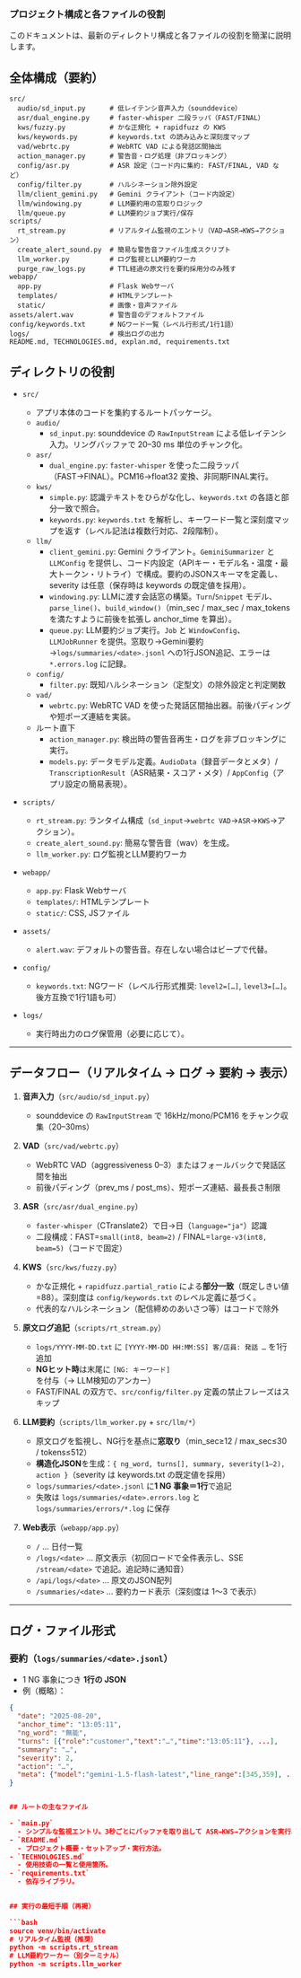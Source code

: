 ### プロジェクト構成と各ファイルの役割

このドキュメントは、最新のディレクトリ構成と各ファイルの役割を簡潔に説明します。

## 全体構成（要約）

```
src/
  audio/sd_input.py      # 低レイテンシ音声入力（sounddevice）
  asr/dual_engine.py     # faster-whisper 二段ラッパ（FAST/FINAL）
  kws/fuzzy.py           # かな正規化 + rapidfuzz の KWS
  kws/keywords.py        # keywords.txt の読み込みと深刻度マップ
  vad/webrtc.py          # WebRTC VAD による発話区間抽出
  action_manager.py      # 警告音・ログ処理（非ブロッキング）
  config/asr.py          # ASR 設定（コード内に集約: FAST/FINAL, VAD など）
  config/filter.py       # ハルシネーション除外設定
  llm/client_gemini.py   # Gemini クライアント（コード内設定）
  llm/windowing.py       # LLM要約用の窓取りロジック
  llm/queue.py           # LLM要約ジョブ実行/保存
scripts/
  rt_stream.py           # リアルタイム監視のエントリ（VAD→ASR→KWS→アクション）
  create_alert_sound.py  # 簡易な警告音ファイル生成スクリプト
  llm_worker.py          # ログ監視とLLM要約ワーカ
  purge_raw_logs.py      # TTL経過の原文行を要約採用分のみ残す
webapp/
  app.py                 # Flask Webサーバ
  templates/             # HTMLテンプレート
  static/                # 画像・音声ファイル
assets/alert.wav         # 警告音のデフォルトファイル
config/keywords.txt      # NGワード一覧（レベル行形式/1行1語）
logs/                    # 検出ログの出力
README.md, TECHNOLOGIES.md, explan.md, requirements.txt
```

## ディレクトリの役割

- `src/`
  - アプリ本体のコードを集約するルートパッケージ。
  - `audio/`
    - `sd_input.py`: sounddevice の `RawInputStream` による低レイテンシ入力。リングバッファで 20–30 ms 単位のチャンク化。
  - `asr/`
    - `dual_engine.py`: `faster-whisper` を使った二段ラッパ（FAST→FINAL）。PCM16→float32 変換、非同期FINAL実行。
  - `kws/`
    - `simple.py`: 認識テキストをひらがな化し、`keywords.txt` の各語と部分一致で照合。
    - `keywords.py`: `keywords.txt` を解析し、キーワード一覧と深刻度マップを返す（レベル記法は複数行対応、2段階制）。
  - `llm/`
    - `client_gemini.py`: Gemini クライアント。`GeminiSummarizer` と `LLMConfig` を提供し、コード内設定（APIキー・モデル名・温度・最大トークン・リトライ）で構成。要約のJSONスキーマを定義し、severity は任意（保存時は keywords の既定値を採用）。
    - `windowing.py`: LLMに渡す会話窓の構築。`Turn`/`Snippet` モデル、`parse_line()`、`build_window()`（min_sec / max_sec / max_tokens を満たすように前後を拡張し anchor_time を算出）。
    - `queue.py`: LLM要約ジョブ実行。`Job` と `WindowConfig`、`LLMJobRunner` を提供。窓取り→Gemini要約→`logs/summaries/<date>.jsonl` への1行JSON追記、エラーは `*.errors.log` に記録。
  - `config/`
    - `filter.py`: 既知ハルシネーション（定型文）の除外設定と判定関数
  - `vad/`
    - `webrtc.py`: WebRTC VAD を使った発話区間抽出器。前後パディングや短ポーズ連結を実装。
  - ルート直下
    - `action_manager.py`: 検出時の警告音再生・ログを非ブロッキングに実行。
    - `models.py`: データモデル定義。`AudioData`（録音データとメタ）/ `TranscriptionResult`（ASR結果・スコア・メタ）/ `AppConfig`（アプリ設定の簡易表現）。

- `scripts/`
  - `rt_stream.py`: ランタイム構成（`sd_input`→`webrtc VAD`→`ASR`→`KWS`→アクション）。
  - `create_alert_sound.py`: 簡易な警告音（wav）を生成。
  - `llm_worker.py`: ログ監視とLLM要約ワーカ

- `webapp/`
  - `app.py`: Flask Webサーバ
  - `templates/`: HTMLテンプレート
  - `static/`: CSS, JSファイル

- `assets/`
  - `alert.wav`: デフォルトの警告音。存在しない場合はビープで代替。

- `config/`
  - `keywords.txt`: NGワード（レベル行形式推奨: `level2=[…]`, `level3=[…]`。後方互換で1行1語も可）

- `logs/`
  - 実行時出力のログ保管用（必要に応じて）。


---

## データフロー（リアルタイム → ログ → 要約 → 表示）

1. **音声入力**（`src/audio/sd_input.py`）  
   - sounddevice の `RawInputStream` で 16kHz/mono/PCM16 をチャンク収集（20–30ms）

2. **VAD**（`src/vad/webrtc.py`）  
   - WebRTC VAD（aggressiveness 0–3）またはフォールバックで発話区間を抽出  
   - 前後パディング（prev_ms / post_ms）、短ポーズ連結、最長長さ制限

3. **ASR**（`src/asr/dual_engine.py`）  
   - `faster-whisper`（CTranslate2）で日→日（`language="ja"`）認識  
   - 二段構成：FAST=`small(int8, beam=2)` / FINAL=`large-v3(int8, beam=5)`（コードで固定）

4. **KWS**（`src/kws/fuzzy.py`）  
   - かな正規化 + `rapidfuzz.partial_ratio` による**部分一致**（既定しきい値=88）。深刻度は `config/keywords.txt` のレベル定義に基づく。
   - 代表的なハルシネーション（配信締めのあいさつ等）はコードで除外

5. **原文ログ追記**（`scripts/rt_stream.py`）  
   - `logs/YYYY-MM-DD.txt` に `[YYYY-MM-DD HH:MM:SS] 客/店員: 発話 …` を1行追加  
   - **NGヒット時**は末尾に `[NG: キーワード]` を付与（→ LLM検知のアンカー）
   - FAST/FINAL の双方で、`src/config/filter.py` 定義の禁止フレーズはスキップ

6. **LLM要約**（`scripts/llm_worker.py` + `src/llm/*`）  
   - 原文ログを監視し、NG行を基点に**窓取り**（min_sec≥12 / max_sec≤30 / tokens≤512）  
   - **構造化JSON**を生成：`{ ng_word, turns[], summary, severity(1–2), action }`（severity は keywords.txt の既定値を採用）
   - `logs/summaries/<date>.jsonl` に**1 NG 事象＝1行**で追記  
   - 失敗は `logs/summaries/<date>.errors.log` と `logs/summaries/errors/*.log` に保存

7. **Web表示**（`webapp/app.py`）  
   - `/` … 日付一覧  
   - `/logs/<date>` … 原文表示（初回ロードで全件表示し、SSE `/stream/<date>` で追記。追記時に通知音）  
   - `/api/logs/<date>` … 原文のJSON配列  
   - `/summaries/<date>` … 要約カード表示（深刻度は 1〜3 で表示）

---

## ログ・ファイル形式

### 要約（`logs/summaries/<date>.jsonl`）
- 1 NG 事象につき **1行の JSON**  
- 例（概略）：
```json
{
  "date": "2025-08-20",
  "anchor_time": "13:05:11",
  "ng_word": "無能",
  "turns": [{"role":"customer","text":"…","time":"13:05:11"}, ...],
  "summary": "…",
  "severity": 2,
  "action": "…",
  "meta": {"model":"gemini-1.5-flash-latest","line_range":[345,359], ...}
}


## ルートの主なファイル

- `main.py`
  - シンプルな監視エントリ。3秒ごとにバッファを取り出して ASR→KWS→アクションを実行。
- `README.md`
  - プロジェクト概要・セットアップ・実行方法。
- `TECHNOLOGIES.md`
  - 使用技術の一覧と使用箇所。
- `requirements.txt`
  - 依存ライブラリ。
  

## 実行の最短手順（再掲）

```bash
source venv/bin/activate
# リアルタイム監視（推奨）
python -m scripts.rt_stream
# LLM要約ワーカー（別ターミナル）
python -m scripts.llm_worker
```


